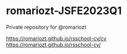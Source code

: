 # romariozt-JSFE2023Q1
Private repository for @romariozt

https://romariozt.github.io/rsschool-cv/cv
https://romariozt.github.io/rsschool-cv/
